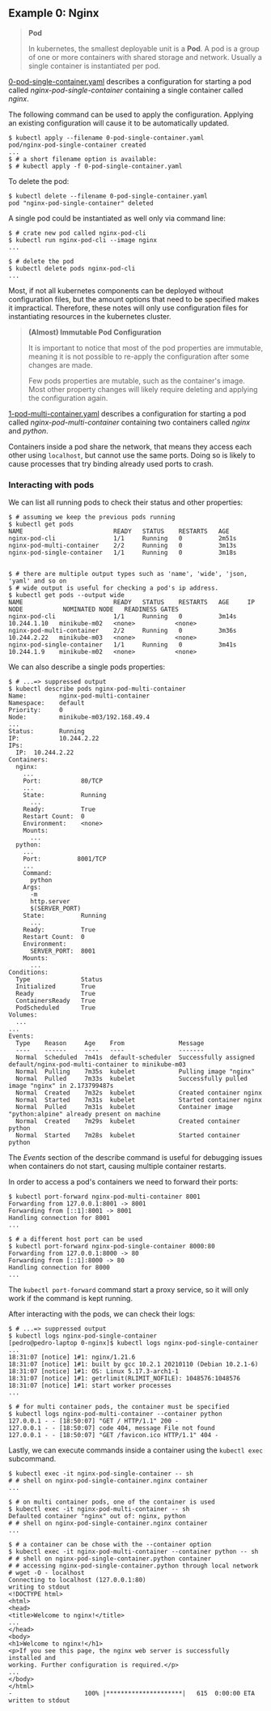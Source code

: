 ## Example 0: Nginx

> **Pod**
>
> In kubernetes, the smallest deployable unit is a **Pod**. A pod is a group of one or more containers with shared storage and network. Usually a single container is instantiated per pod.

[0-pod-single-container.yaml](./0-pod-single-container.yaml) describes a configuration for starting a pod called _nginx-pod-single-container_ containing a single container called _nginx_.

The following command can be used to apply the configuration. Applying an existing configuration will cause it to be automatically updated.

```shell
$ kubectl apply --filename 0-pod-single-container.yaml
pod/nginx-pod-single-container created
...
$ # a short filename option is available:
$ # kubectl apply -f 0-pod-single-container.yaml
```

To delete the pod:

```shell
$ kubectl delete --filename 0-pod-single-container.yaml
pod "nginx-pod-single-container" deleted
```

A single pod could be instantiated as well only via command line:

```shell
$ # crate new pod called nginx-pod-cli
$ kubectl run nginx-pod-cli --image nginx
...

$ # delete the pod
$ kubectl delete pods nginx-pod-cli
...
```

Most, if not all kubernetes components can be deployed without configuration files, but the amount options that need to be specified makes it impractical. Therefore, these notes will only use configuration files for instantiating resources in the kubernetes cluster.

> **(Almost) Immutable Pod Configuration**
>
> It is important to notice that most of the pod properties are immutable, meaning it is not possible to re-apply the configuration after some changes are made.
>
> Few pods properties are mutable, such as the container's image. Most other property changes will likely require deleting and applying the configuration again.

[1-pod-multi-container.yaml](./1-pod-multi-container.yaml) describes a configuration for starting a pod called _nginx-pod-multi-container_ containing two containers called _nginx_ and _python_.

Containers inside a pod share the network, that means they access each other using `localhost`, but cannot use the same ports. Doing so is likely to cause processes that try binding already used ports to crash.

### Interacting with pods

We can list all running pods to check their status and other properties:

```shell
$ # assuming we keep the previous pods running
$ kubectl get pods
NAME                         READY   STATUS    RESTARTS   AGE
nginx-pod-cli                1/1     Running   0          2m51s
nginx-pod-multi-container    2/2     Running   0          3m13s
nginx-pod-single-container   1/1     Running   0          3m18s


$ # there are multiple output types such as 'name', 'wide', 'json, 'yaml' and so on
$ # wide output is useful for checking a pod's ip address.
$ kubectl get pods --output wide
NAME                         READY   STATUS    RESTARTS   AGE     IP            NODE           NOMINATED NODE   READINESS GATES
nginx-pod-cli                1/1     Running   0          3m14s   10.244.1.10   minikube-m02   <none>           <none>
nginx-pod-multi-container    2/2     Running   0          3m36s   10.244.2.22   minikube-m03   <none>           <none>
nginx-pod-single-container   1/1     Running   0          3m41s   10.244.1.9    minikube-m02   <none>           <none>
```

We can also describe a single pods properties:

```shell
$ # ...=> suppressed output
$ kubectl describe pods nginx-pod-multi-container
Name:         nginx-pod-multi-container
Namespace:    default
Priority:     0
Node:         minikube-m03/192.168.49.4
...
Status:       Running
IP:           10.244.2.22
IPs:
  IP:  10.244.2.22
Containers:
  nginx:
    ...
    Port:           80/TCP
    ...
    State:          Running
      ...
    Ready:          True
    Restart Count:  0
    Environment:    <none>
    Mounts:
      ...
  python:
    ...
    Port:          8001/TCP
    ...
    Command:
      python
    Args:
      -m
      http.server
      $(SERVER_PORT)
    State:          Running
      ...
    Ready:          True
    Restart Count:  0
    Environment:
      SERVER_PORT:  8001
    Mounts:
      ...
Conditions:
  Type              Status
  Initialized       True
  Ready             True
  ContainersReady   True
  PodScheduled      True
Volumes:
  ...
...
Events:
  Type    Reason     Age    From               Message
  ----    ------     ----   ----               -------
  Normal  Scheduled  7m41s  default-scheduler  Successfully assigned default/nginx-pod-multi-container to minikube-m03
  Normal  Pulling    7m35s  kubelet            Pulling image "nginx"
  Normal  Pulled     7m33s  kubelet            Successfully pulled image "nginx" in 2.173799487s
  Normal  Created    7m32s  kubelet            Created container nginx
  Normal  Started    7m31s  kubelet            Started container nginx
  Normal  Pulled     7m31s  kubelet            Container image "python:alpine" already present on machine
  Normal  Created    7m29s  kubelet            Created container python
  Normal  Started    7m28s  kubelet            Started container python
```

The _Events_ section of the describe command is useful for debugging issues when containers do not start, causing multiple container restarts.

In order to access a pod's containers we need to forward their ports:

```shell
$ kubectl port-forward nginx-pod-multi-container 8001
Forwarding from 127.0.0.1:8001 -> 8001
Forwarding from [::1]:8001 -> 8001
Handling connection for 8001
...

$ # a different host port can be used
$ kubectl port-forward nginx-pod-single-container 8000:80
Forwarding from 127.0.0.1:8000 -> 80
Forwarding from [::1]:8000 -> 80
Handling connection for 8000
...
```

The `kubectl port-forward` command start a proxy service, so it will only work if the command is kept running.

After interacting with the pods, we can check their logs:

```shell
$ # ...=> suppressed output
$ kubectl logs nginx-pod-single-container
[pedro@pedro-laptop 0-nginx]$ kubectl logs nginx-pod-single-container
...
18:31:07 [notice] 1#1: nginx/1.21.6
18:31:07 [notice] 1#1: built by gcc 10.2.1 20210110 (Debian 10.2.1-6)
18:31:07 [notice] 1#1: OS: Linux 5.17.3-arch1-1
18:31:07 [notice] 1#1: getrlimit(RLIMIT_NOFILE): 1048576:1048576
18:31:07 [notice] 1#1: start worker processes
...

$ # for multi container pods, the container must be specified
$ kubectl logs nginx-pod-multi-container --container python
127.0.0.1 - - [18:50:07] "GET / HTTP/1.1" 200 -
127.0.0.1 - - [18:50:07] code 404, message File not found
127.0.0.1 - - [18:50:07] "GET /favicon.ico HTTP/1.1" 404 -
```

Lastly, we can execute commands inside a container using the `kubectl exec` subcommand.

```shell
$ kubectl exec -it nginx-pod-single-container -- sh
# # shell on nginx-pod-single-container.nginx container
...

$ # on multi container pods, one of the container is used
$ kubectl exec -it nginx-pod-multi-container -- sh
Defaulted container "nginx" out of: nginx, python
# # shell on nginx-pod-single-container.nginx container
...

$ # a container can be chose with the --container option
$ kubectl exec -it nginx-pod-multi-container --container python -- sh
# # shell on nginx-pod-single-container.python container
# # accessing nginx-pod-single-container.python through local network
# wget -O - localhost
Connecting to localhost (127.0.0.1:80)
writing to stdout
<!DOCTYPE html>
<html>
<head>
<title>Welcome to nginx!</title>
...
</head>
<body>
<h1>Welcome to nginx!</h1>
<p>If you see this page, the nginx web server is successfully installed and
working. Further configuration is required.</p>
...
</body>
</html>
-                    100% |*********************|   615  0:00:00 ETA
written to stdout
```
